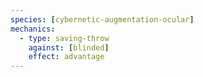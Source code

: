 ```yaml
---
species: [cybernetic-augmentation-ocular]
mechanics:
  - type: saving-throw
    against: [blinded]
    effect: advantage
---
```

